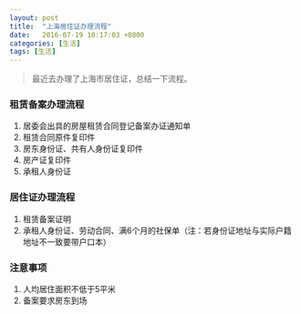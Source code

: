```yaml
---
layout: post
title:  "上海居住证办理流程"
date:   2016-07-19 10:17:03 +0800
categories: [生活]
tags: [生活]
---
```


>最近去办理了上海市居住证，总结一下流程。

### 租赁备案办理流程


1. 居委会出具的房屋租赁合同登记备案办证通知单
2. 租赁合同原件复印件
2. 房东身份证、共有人身份证复印件
2. 房产证复印件
2. 承租人身份证

### 居住证办理流程
1. 租赁备案证明
2. 承租人身份证、劳动合同、满6个月的社保单（注：若身份证地址与实际户籍地址不一致要带户口本）

### 注意事项
1. 人均居住面积不低于5平米
2. 备案要求房东到场


